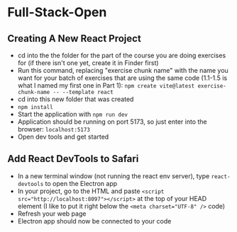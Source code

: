# Full-Stack-Open

## Creating A New React Project
* cd into the the folder for the part of the course you are doing exercises for (if there isn't one yet, create it in Finder first)
* Run this command, replacing "exercise chunk name" with the name you want for your batch of exercises that are using the same code (1.1-1.5 is what I named my first one in Part 1): `npm create vite@latest exercise-chunk-name -- --template react`
* cd into this new folder that was created
* `npm install`
* Start the application with `npm run dev`
* Application should be running on port 5173, so just enter into the browser: `localhost:5173`
* Open dev tools and get started

## Add React DevTools to Safari
* In a new terminal window (not running the react env server), type `react-devtools` to open the Electron app
* In your project, go to the HTML and paste `<script src="http://localhost:8097"></script>` at the top of your HEAD element (I like to put it right below the `<meta charset="UTF-8" />` code)
* Refresh your web page
* Electron app should now be connected to your code
